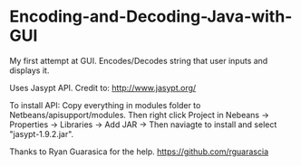 # Encoding-and-Decoding-Java-with-GUI
  My first attempt at GUI. Encodes/Decodes string that user inputs and displays it. 
  
  Uses Jasypt API. Credit to: http://www.jasypt.org/
 
  To install API: Copy everything in modules folder to Netbeans/apisupport/modules. Then right click Project in Nebeans -> Properties ->   Libraries -> Add JAR -> Then naviagte to install and select "jasypt-1.9.2.jar".
 
  Thanks to Ryan Guarasica for the help. https://github.com/rguarascia

 
